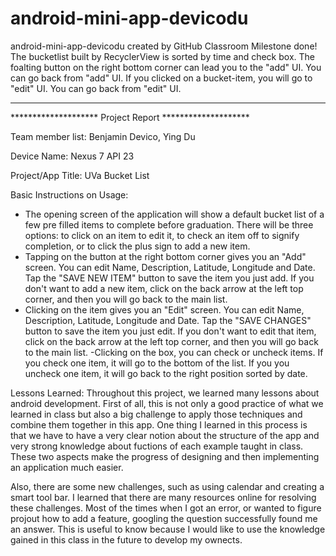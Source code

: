 # android-mini-app-devicodu
android-mini-app-devicodu created by GitHub Classroom
Milestone done!
The bucketlist built by RecyclerView is sorted by time and check box. The foalting button on the right bottom corner can lead you to the "add" UI. You can go back from "add" UI. If you clicked on a bucket-item, you will go to "edit" UI. You can go back from "edit" UI.

********************************************************
******************** Project Report ********************

Team member list: Benjamin Devico, Ying Du

Device Name: Nexus 7 API 23

Project/App Title: UVa Bucket List

Basic Instructions on Usage: 
- The opening screen of the application will show a default bucket list of a few pre filled items to complete before graduation. There will be three options: to click on an item to edit it, to check an item off to signify completion, or to click the plus sign to add a new item. 
- Tapping on the button at the right bottom corner gives you an "Add" screen. You can edit Name, Description, Latitude, Longitude and Date. Tap the "SAVE NEW ITEM" button to save the item you just add. If you don't want to add a new item, click on the back arrow at the left top corner, and then you will go back to the main list.
- Clicking on the item gives you an "Edit" screen. You can edit Name, Description, Latitude, Longitude and Date. Tap the "SAVE CHANGES" button to save the item you just edit. If you don't want to edit that item, click on the back arrow at the left top corner, and then you will go back to the main list.
-Clicking on the box, you can check or uncheck items. If you check one item, it will go to the bottom of the list. If you you uncheck one item, it will go back to the right position sorted by date.

Lessons Learned: 
Throughout this project, we learned many lessons about android development. First of all, this is not only a good practice of what we learned in class but also a big challenge to apply those techniques and combine them together in this app. One thing I learned in this process is that we have to have a very clear notion about the structure of the app and very strong knowledge about fuctions of each example taught in class. These two aspects make the progress of designing and then implementing an application much easier.  

Also, there are some new challenges, such as using calendar and creating a smart tool bar. I learned that there are many resources online for resolving these challenges. Most of the times when I got an error, or wanted to figure  projout how to add a feature, googling the question successfully found me an answer. This is useful to know because I would like to use the knowledge gained in this class in the future to develop my ownects. 

